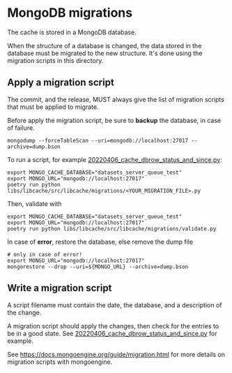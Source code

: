 # MongoDB migrations

The cache is stored in a MongoDB database.

When the structure of a database is changed, the data stored in the database must be migrated to the new structure. It's done using the migration scripts in this directory.

## Apply a migration script

The commit, and the release, MUST always give the list of migration scripts that must be applied to migrate.

Before apply the migration script, be sure to **backup** the database, in case of failure.

```shell
mongodump --forceTableScan --uri=mongodb://localhost:27017 --archive=dump.bson
```

To run a script, for example [20220406_cache_dbrow_status_and_since.py](./20220406_cache_dbrow_status_and_since.py):

```shell
export MONGO_CACHE_DATABASE="datasets_server_queue_test"
export MONGO_URL="mongodb://localhost:27017"
poetry run python libs/libcache/src/libcache/migrations/<YOUR_MIGRATION_FILE>.py
```

Then, validate with

```shell
export MONGO_CACHE_DATABASE="datasets_server_queue_test"
export MONGO_URL="mongodb://localhost:27017"
poetry run python libs/libcache/src/libcache/migrations/validate.py
```

In case of **error**, restore the database, else remove the dump file

```shell
# only in case of error!
export MONGO_URL="mongodb://localhost:27017"
mongorestore --drop --uri=${MONGO_URL} --archive=dump.bson
```

## Write a migration script

A script filename must contain the date, the database, and a description of the change.

A migration script should apply the changes, then check for the entries to be in a good state. See [20220406_cache_dbrow_status_and_since.py](./20220406_cache_dbrow_status_and_since.py) for example.

See https://docs.mongoengine.org/guide/migration.html for more details on migration scripts with mongoengine.
